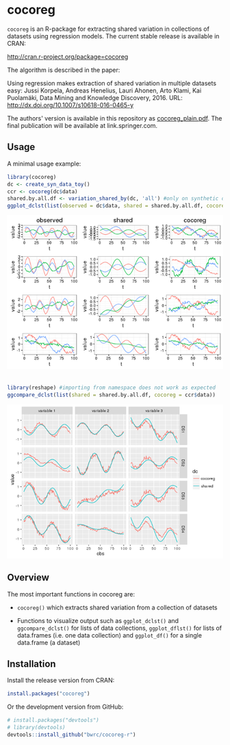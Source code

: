 <!-- README.md is generated from README.Rmd. Please edit that file -->
cocoreg
=======

`cocoreg` is an R-package for extracting shared variation in collections of datasets using regression models. The current stable release is available in CRAN:

<http://cran.r-project.org/package=cocoreg>

The algorithm is described in the paper:

Using regression makes extraction of shared variation in multiple datasets easy: Jussi Korpela, Andreas Henelius, Lauri Ahonen, Arto Klami, Kai Puolamäki, Data Mining and Knowledge Discovery, 2016. URL: <http://dx.doi.org/10.1007/s10618-016-0465-y>

The authors' version is available in this repository as [cocoreg\_plain.pdf](./doc/cocoreg_plain.pdf). The final publication will be available at link.springer.com.

Usage
-----

A minimal usage example:

``` r
library(cocoreg)
dc <- create_syn_data_toy()
ccr <- cocoreg(dc$data)
shared.by.all.df <- variation_shared_by(dc, 'all') #only on synthetic datasets
ggplot_dclst(list(observed = dc$data, shared = shared.by.all.df, cocoreg = ccr$data))
```

![](README-unnamed-chunk-2-1.png)

``` r

library(reshape) #importing from namespace does not work as expected
ggcompare_dclst(list(shared = shared.by.all.df, cocoreg = ccr$data))
```

![](README-unnamed-chunk-2-2.png)

Overview
--------

The most important functions in cocoreg are:

-   `cocoreg()` which extracts shared variation from a collection of datasets

-   Functions to visualize output such as `ggplot_dclst()` and `ggcompare_dclst()` for lists of data collections, `ggplot_dflst()` for lists of data.frames (i.e. one data collection) and `ggplot_df()` for a single data.frame (a dataset)

Installation
------------

Install the release version from CRAN:

``` r
install.packages("cocoreg")
```

Or the development version from GitHub:

``` r
# install.packages("devtools")
# library(devtools)
devtools::install_github("bwrc/cocoreg-r")
```
